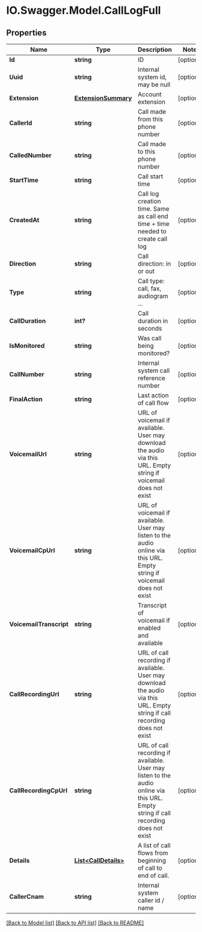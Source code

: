 # IO.Swagger.Model.CallLogFull
## Properties

Name | Type | Description | Notes
------------ | ------------- | ------------- | -------------
**Id** | **string** | ID | [optional] 
**Uuid** | **string** | Internal system id, may be null | [optional] 
**Extension** | [**ExtensionSummary**](ExtensionSummary.md) | Account extension | [optional] 
**CallerId** | **string** | Call made from this phone number | [optional] 
**CalledNumber** | **string** | Call made to this phone number | [optional] 
**StartTime** | **string** | Call start time | [optional] 
**CreatedAt** | **string** | Call log creation time. Same as call end time + time needed to create call log | [optional] 
**Direction** | **string** | Call direction: in or out | [optional] 
**Type** | **string** | Call type: call, fax, audiogram ... | [optional] 
**CallDuration** | **int?** | Call duration in seconds | [optional] 
**IsMonitored** | **string** | Was call being monitored? | [optional] 
**CallNumber** | **string** | Internal system call reference number | [optional] 
**FinalAction** | **string** | Last action of call flow | [optional] 
**VoicemailUrl** | **string** | URL of voicemail if available. User may download the audio via this URL. Empty string if voicemail does not exist | [optional] 
**VoicemailCpUrl** | **string** | URL of voicemail if available. User may listen to the audio online via this URL. Empty string if voicemail does not exist | [optional] 
**VoicemailTranscript** | **string** | Transcript of voicemail if enabled and available | [optional] 
**CallRecordingUrl** | **string** | URL of call recording if available. User may download the audio via this URL. Empty string if call recording does not exist | [optional] 
**CallRecordingCpUrl** | **string** | URL of call recording if available. User may listen to the audio online via this URL. Empty string if call recording does not exist | [optional] 
**Details** | [**List&lt;CallDetails&gt;**](CallDetails.md) | A list of call flows from beginning of call to end of call. | [optional] 
**CallerCnam** | **string** | Internal system caller id / name | [optional] 

[[Back to Model list]](../README.md#documentation-for-models) [[Back to API list]](../README.md#documentation-for-api-endpoints) [[Back to README]](../README.md)

